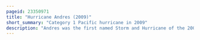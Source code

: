 ```yaml
---
pageid: 23350971
title: "Hurricane Andres (2009)"
short_summary: "Category 1 Pacific hurricane in 2009"
description: "Andres was the first named Storm and Hurricane of the 2009 Pacific Hurricane Season. Andres began its Development on June 21 as it tracked along the mexican Coastline. Deep Convection developed around the Center of Circulation and by June 23 the Storm was at Hurricane Status gaining an 80-mph Maximum Gust. The Storm featured a developing Eyewall within a central Dense Overcast Surface upon reaching this Intensity. The Storm quickly degenerated within 36hours with most of the Convection being displaced by high Winds shear becoming a non-tropical Trough during the Afternoon of June24."
---
```

